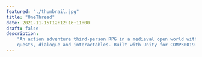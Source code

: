 ```yaml
---
featured: "./thumbnail.jpg"
title: "OneThread"
date: 2021-11-15T12:12:16+11:00
draft: false
description:
    "An action adventure third-person RPG in a medieval open world with
    quests, dialogue and interactables. Built with Unity for COMP30019."
---
```


